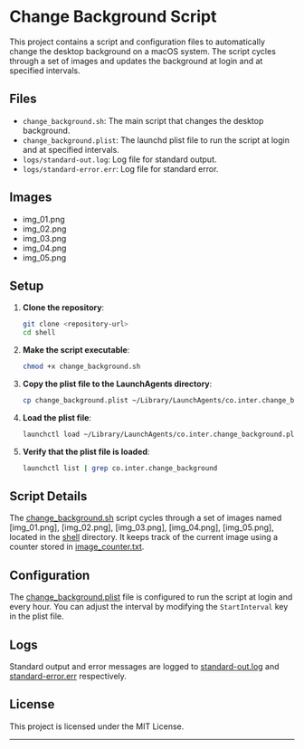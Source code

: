 # Change Background Script

This project contains a script and configuration files to automatically change the desktop background on a macOS system. The script cycles through a set of images and updates the background at login and at specified intervals.

## Files

- `change_background.sh`: The main script that changes the desktop background.
- `change_background.plist`: The launchd plist file to run the script at login and at specified intervals.
- `logs/standard-out.log`: Log file for standard output.
- `logs/standard-error.err`: Log file for standard error.

## Images

- img_01.png
- img_02.png
- img_03.png
- img_04.png
- img_05.png

## Setup

1. **Clone the repository**:
    ```sh
    git clone <repository-url>
    cd shell
    ``` 

2. **Make the script executable**:
    ```sh
    chmod +x change_background.sh
    ```

3. **Copy the plist file to the LaunchAgents directory**:
    ```sh
    cp change_background.plist ~/Library/LaunchAgents/co.inter.change_background.plist
    ```

4. **Load the plist file**:
    ```sh
    launchctl load ~/Library/LaunchAgents/co.inter.change_background.plist
    ```

5. **Verify that the plist file is loaded**:
    ```sh
    launchctl list | grep co.inter.change_background
    ```

## Script Details

The [change_background.sh](http://_vscodecontentref_/1) script cycles through a set of images named 
[img_01.png],
[img_02.png], 
[img_03.png], 
[img_04.png], 
[img_05.png],
located in the [shell](http://_vscodecontentref_/7) directory. It keeps track of the current image using a counter stored in [image_counter.txt](http://_vscodecontentref_/8).

## Configuration

The [change_background.plist](http://_vscodecontentref_/9) file is configured to run the script at login and every hour. You can adjust the interval by modifying the `StartInterval` key in the plist file.

## Logs

Standard output and error messages are logged to [standard-out.log](http://_vscodecontentref_/10) and [standard-error.err](http://_vscodecontentref_/11) respectively.

## License

This project is licensed under the MIT License.

---